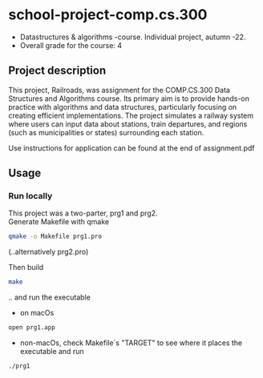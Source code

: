 # school-project-comp.cs.300
- Datastructures & algorithms -course. Individual project, autumn -22.
- Overall grade for the course: 4

## Project description
This project, Railroads, was assignment for the COMP.CS.300 Data Structures and Algorithms course. Its primary aim is to provide hands-on practice with algorithms and data structures, particularly focusing on creating efficient implementations. The project simulates a railway system where users can input data about stations, train departures, and regions (such as municipalities or states) surrounding each station.

Use instructions for application can be found at the end of assignment.pdf  

## Usage

### Run locally
This project was a two-parter, prg1 and prg2.  
Generate Makefile with qmake  
```sh
qmake -o Makefile prg1.pro
```
(..alternatively prg2.pro)  

Then build
```sh
make
```
.. and run the executable  
- on macOs
```sh
open prg1.app
```
- non-macOs, check Makefile´s "TARGET" to see where it places the executable and run
```sh
./prg1
```




